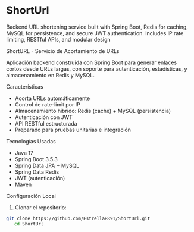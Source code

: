 # ShortUrl
Backend URL shortening service built with Spring Boot, Redis for caching, MySQL for persistence, and secure JWT authentication. Includes IP rate limiting, RESTful APIs, and modular design

 ShortURL - Servicio de Acortamiento de URLs

Aplicación backend construida con Spring Boot para generar enlaces cortos desde URLs largas, con soporte para autenticación, estadísticas, y almacenamiento en Redis y MySQL.

 Características

- Acorta URLs automáticamente
- Control de rate-limit por IP
- Almacenamiento híbrido: Redis (cache) + MySQL (persistencia)
- Autenticación con JWT
- API RESTful estructurada
- Preparado para pruebas unitarias e integración

 Tecnologías Usadas

- Java 17
- Spring Boot 3.5.3
- Spring Data JPA + MySQL
- Spring Data Redis
- JWT (autenticación)
- Maven

 Configuración Local

1. Clonar el repositorio:

```bash
git clone https://github.com/EstrellaRR91/ShortUrl.git
   cd ShortUrl

